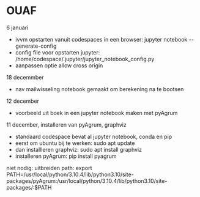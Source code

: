 # OUAF

6 januari
- ivvm opstarten vanuit codespaces in een browser: jupyter notebook --generate-config
- config file voor opstarten jupyter: /home/codespace/.jupyter/jupyter_notebook_config.py
- aanpassen optie allow cross origin


18 decemmber
- nav mailwisseling notebook gemaakt om berekening na te bootsen

12 december
- voorbeeld uit boek in een jupyter notebook maken met pyAgrum

11 december, installeren van pyAgrum, graphviz
- standaard codespace bevat al jupyter notebook, conda en pip
- eerst om ubuntu bij te werken: sudo apt update
- dan installleren graphviz: sudo apt install graphviz 
- installeren pyAgrum: pip install pyagrum   

niet nodig: uitbreiden path:
export PATH=/usr/local/python/3.10.4/lib/python3.10/site-packages/pyAgrum:/usr/local/python/3.10.4/lib/python3.10/site-packages/:$PATH
